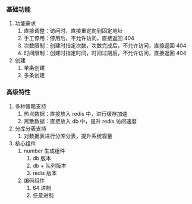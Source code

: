 ### 基础功能
1. 功能需求
   1. 直接调整：访问时，直接重定向到固定地址
   2. 手工停用：停用后，不允许访问，直接返回 404
   3. 次数限制：创建时指定次数，次数完成后，不允许访问，直接返回 404
   4. 时间限制：创建时指定时间，时间过期后，不允许访问，直接返回 404
2. 创建
   1. 单条创建
   2. 多条创建

### 高级特性
1. 多种策略支持
   1. 热点数据：直接放入 redis 中，进行缓存加速
   2. 离散数据：直接放入 db 中，提升 redis 访问速度
2. 分库分表支持
   1. 对数据表进行分库分表，提升系统容量
3. 核心组件
   1. number 生成组件
      1. db 版本
      2. db + 队列版本
      3. redis 版本
   2. 编码组件
      1. 64 进制
      2. 任意进制